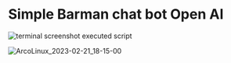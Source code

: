 # Simple Barman chat bot Open AI
![terminal screenshot executed script](https://user-images.githubusercontent.com/120196340/220477156-e77bc444-a7c5-4c96-a7fe-7a477228e443.png)

![ArcoLinux_2023-02-21_18-15-00](https://user-images.githubusercontent.com/120196340/220480302-df5bd0c7-03b2-44d3-aab3-0d0803a22cbc.png)

